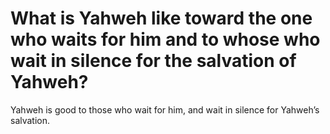 # What is Yahweh like toward the one who waits for him and to whose who wait in silence for the salvation of Yahweh?

Yahweh is good to those who wait for him, and wait in silence for Yahweh’s salvation.
